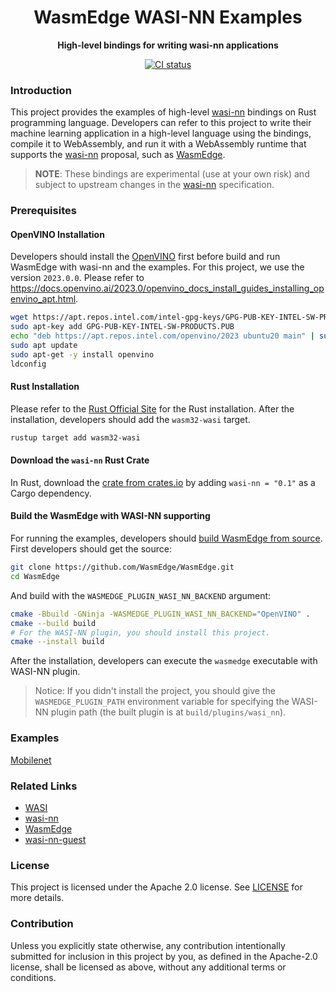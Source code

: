 <div align="center">
  <h1>WasmEdge WASI-NN Examples</h1>

  <p><strong>High-level bindings for writing wasi-nn applications</strong></p>

  <p>
    <a href="https://github.com/second-state/WasmEdge-WASINN-examples/actions?query=workflow%3ACI++">
      <img src="https://github.com/second-state/WasmEdge-WASINN-examples/actions/workflows/build.yaml/badge.svg" alt="CI status"/>
    </a>
  </p>
</div>

### Introduction

This project provides the examples of high-level [wasi-nn] bindings on Rust programming language. Developers can refer to this project to write their machine learning application in a high-level language using the bindings, compile it to WebAssembly, and run it with a WebAssembly runtime that supports the [wasi-nn] proposal, such as [WasmEdge].

> __NOTE__: These bindings are experimental (use at your own risk) and subject to upstream changes in the [wasi-nn] specification.

### Prerequisites

#### OpenVINO Installation

Developers should install the [OpenVINO] first before build and run WasmEdge with wasi-nn and the examples.
For this project, we use the version `2023.0.0`. Please refer to https://docs.openvino.ai/2023.0/openvino_docs_install_guides_installing_openvino_apt.html.


```bash
wget https://apt.repos.intel.com/intel-gpg-keys/GPG-PUB-KEY-INTEL-SW-PRODUCTS.PUB
sudo apt-key add GPG-PUB-KEY-INTEL-SW-PRODUCTS.PUB
echo "deb https://apt.repos.intel.com/openvino/2023 ubuntu20 main" | sudo tee /etc/apt/sources.list.d/intel-openvino-2023.list
sudo apt update
sudo apt-get -y install openvino
ldconfig
```
[OpenVINO]: https://www.intel.com/content/www/us/en/developer/tools/openvino-toolkit/overview.html

#### Rust Installation

Please refer to the [Rust Official Site](https://www.rust-lang.org/tools/install) for the Rust installation.
After the installation, developers should add the `wasm32-wasi` target.

```bash
rustup target add wasm32-wasi
```

#### Download the `wasi-nn` Rust Crate

In Rust, download the [crate from crates.io][crates.io] by adding `wasi-nn = "0.1"` as a Cargo dependency.

[crates.io]: https://crates.io/crates/wasi-nn

#### Build the WasmEdge with WASI-NN supporting

For running the examples, developers should [build WasmEdge from source](https://wasmedge.org/book/en/extend/build.html).
First developers should get the source:

```bash
git clone https://github.com/WasmEdge/WasmEdge.git
cd WasmEdge
```

And build with the `WASMEDGE_PLUGIN_WASI_NN_BACKEND` argument:

```bash
cmake -Bbuild -GNinja -WASMEDGE_PLUGIN_WASI_NN_BACKEND="OpenVINO" .
cmake --build build
# For the WASI-NN plugin, you should install this project.
cmake --install build
```

After the installation, developers can execute the `wasmedge` executable with WASI-NN plugin.

> Notice: If you didn't install the project, you should give the `WASMEDGE_PLUGIN_PATH` environment variable for specifying the WASI-NN plugin path (the built plugin is at `build/plugins/wasi_nn`).

### Examples

[Mobilenet](mobilenet)

### Related Links

- [WASI]
- [wasi-nn]
- [WasmEdge]
- [wasi-nn-guest](https://github.com/radu-matei/wasi-nn-guest)

[WasmEdge]: https://wasmedge.org/
[wasi-nn]: https://github.com/WebAssembly/wasi-nn
[WASI]: https://github.com/WebAssembly/WASI

### License

This project is licensed under the Apache 2.0 license. See [LICENSE](LICENSE) for more details.

### Contribution

Unless you explicitly state otherwise, any contribution intentionally submitted for inclusion in this project by you, as defined in the Apache-2.0 license, shall be licensed as above, without any additional terms or conditions.
